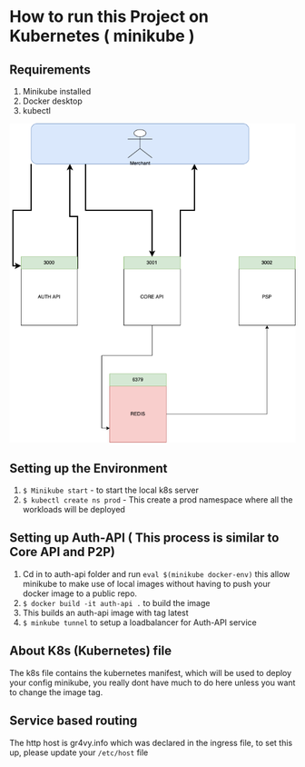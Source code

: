 # How to run this Project on Kubernetes ( minikube )

## Requirements
1. Minikube installed
2. Docker desktop
3. kubectl


![Architectural Diagram](https://github.com/dapseen/platform-challenge/blob/main/platfrom%20challenge.drawio.png)


## Setting up the Environment

1. `$ Minikube start` - to start the local k8s server
2. `$ kubectl create ns prod` - This create a prod namespace where all the workloads will be deployed 


## Setting up Auth-API ( This process is similar to Core API and P2P)

1. Cd in to auth-api folder and run `eval $(minikube docker-env)` this allow minikube to make use of local images without having to push your docker image to a public repo.
2. `$ docker build -it auth-api .` to build the image
3. This builds an auth-api image with tag latest
4. `$ minkube tunnel` to setup a loadbalancer for Auth-API service

## About K8s (Kubernetes) file

The k8s file contains the kubernetes manifest, which will be used to deploy your config minikube, you really dont have much to do here unless you want to change the image tag.


## Service based routing

The http host is gr4vy.info which was declared in the ingress file, to set this up, please update your `/etc/host` file







